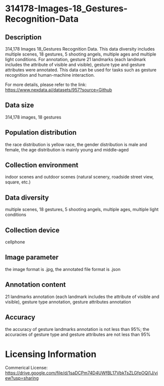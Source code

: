 # 314178-Images-18_Gestures-Recognition-Data


## Description
314,178 Images 18_Gestures Recognition Data. This data diversity includes multiple scenes, 18 gestures, 5 shooting angels, multiple ages and multiple light conditions. For annotation, gesture 21 landmarks (each landmark includes the attribute of visible and visible), gesture type and gesture attributes were annotated. This data can be used for tasks such as gesture recognition and human-machine interaction.

For more details, please refer to the link: https://www.nexdata.ai/datasets/957?source=Github



## Data size
314,178 images, 18 gestures

## Population distribution
the race distribution is yellow race, the gender distribution is male and female, the age distribution is mainly young and middle-aged

## Collection environment
indoor scenes and outdoor scenes (natural scenery, roadside street view, square, etc.)

## Data diversity
multiple scenes, 18 gestures, 5 shooting angels, multiple ages, multiple light conditions

## Collection device
cellphone

## Image parameter
the image format is .jpg, the annotated file format is .json

## Annotation content
21 landmarks annotation (each landmark includes the attribute of visible and visible), gesture type annotation, gesture attributes annotation

## Accuracy
the accuracy of gesture landmarks annotation is not less than 95%; the accuracies of gesture type and gesture attributes are not less than 95%

# Licensing Information
Commerical License: https://drive.google.com/file/d/1saDCPm74D4UWfBL17VbkTsZLGfpOQj1J/view?usp=sharing
